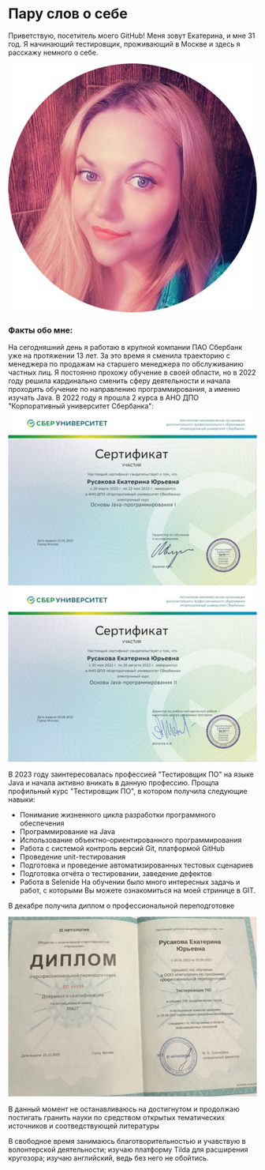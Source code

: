 # Пару слов о себе

Приветствую, посетитель моего GitHub! Меня зовут Екатерина, и мне 31 год. Я начинающий тестировщик, проживающий в Москве и здесь я расскажу немного о себе.

![](photo_2023-06-02_12-50-57.png)

### Факты обо мне: 

На сегодняшний день я работаю в крупной компании ПАО Сбербанк уже на протяжении 13 лет. За это время я сменила траекторию с менеджера по продажам на старшего менеджера по обслуживанию частных лиц. Я постоянно прохожу обучение в своей области, но в 2022 году решила кардинально сменить сферу деятельности и начала проходить обучение по направлению программирования, а именно изучать Java. В 2022 году я прошла 2 курса в АНО ДПО "Корпоративный университет Сбербанка":
 ![](photo_2024-03-08_18-29-03.jpg)
![](photo_2024-03-08_18-30-37.jpg)

В 2023 году заинтересовалась профессией "Тестировщик ПО" на языке Java и начала активно вникать в данную профессию. Прощла профильный курс "Тестировщик ПО", в котором получила следующие навыки:

- Понимание жизненного цикла разработки программного обеспечения
- Программирование на Java
- Использование объектно-ориентированного программирования
- Работа с системой контроль версий Git, платформой GitHub
- Проведение unit-тестирования
- Подготовка и проведение автоматизированных тестовых сценариев
- Подготовка отчёта о тестировании, заведение дефектов
- Работа в Selenide
На обучении было много интересных задачь и работ, с которыми Вы можете ознакомиться на моей стринице в GIT. 

В декабре получила диплом о профессиональной переподготовке

![](photo_2024-03-08_18-24-53.jpg)

В данный момент не останавливаюсь на достигнутом и продолжаю постигать гранить науки по средством открытых тематических источников и соотведствующей литературы

В свободное время занимаюсь благотворительностью и учавствую в волонтерской деятельности; изучаю платформу Tilda для расширения кругозора; изучаю английский, ведь без него не обойтись.



